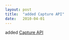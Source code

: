 ```yaml
---
layout: post
title:  "added Capture API"
date:   2010-04-01
---
```


added <a href="http://dret.typepad.com/dretblog/2010/04/html5-capture-api.html">Capture API</a>